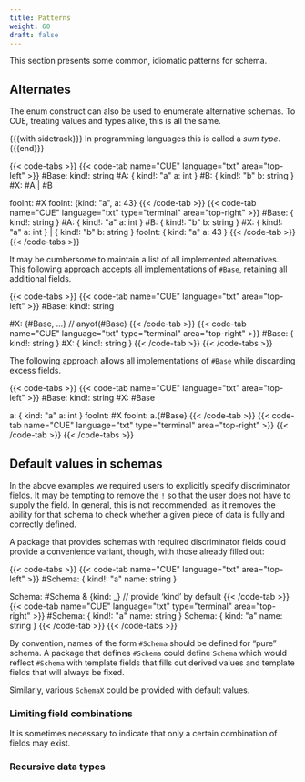 ```yaml
---
title: Patterns
weight: 60
draft: false
---
```



This section presents some common, idiomatic patterns for schema.

## Alternates

The enum construct can also be used to enumerate alternative schemas.
To CUE, treating values and types alike, this is all the same.

{{{with sidetrack}}}
In programming languages this is called a *sum type*.
{{{end}}}

{{< code-tabs >}}
{{< code-tab name="CUE" language="txt"  area="top-left" >}}
#Base: kind!: string
#A: {
	kind!: "a"
	a:     int
}
#B: {
	kind!: "b"
	b:     string
}
#X: #A | #B

fooInt: #X
fooInt: {kind: "a", a: 43}
{{< /code-tab >}}
{{< code-tab name="CUE" language="txt" type="terminal" area="top-right" >}}
#Base: {
    kind!: string
}
#A: {
    kind!: "a"
    a:     int
}
#B: {
    kind!: "b"
    b:     string
}
#X: {
    kind!: "a"
    a:     int
} | {
    kind!: "b"
    b:     string
}
fooInt: {
    kind: "a"
    a:    43
}
{{< /code-tab >}}
{{< /code-tabs >}}

It may be cumbersome to maintain a list of all implemented alternatives.
This following approach accepts all implementations of `#Base`, retaining
all additional fields.

{{< code-tabs >}}
{{< code-tab name="CUE" language="txt"  area="top-left" >}}
#Base: kind!: string

#X: {#Base, ...} // anyof(#Base)
{{< /code-tab >}}
{{< code-tab name="CUE" language="txt" type="terminal" area="top-right" >}}
#Base: {
    kind!: string
}
#X: {
    kind!: string
}
{{< /code-tab >}}
{{< /code-tabs >}}

The following approach allows all implementations of `#Base` while discarding excess fields.

{{< code-tabs >}}
{{< code-tab name="CUE" language="txt"  area="top-left" >}}
#Base: kind!: string
#X: #Base

a: {
    kind: "a"
    a:    int
}
fooInt: #X
fooInt: a.{#Base}
{{< /code-tab >}}
{{< code-tab name="CUE" language="txt" type="terminal" area="top-right" >}}
{{< /code-tab >}}
{{< /code-tabs >}}

## Default values in schemas

In the above examples we required users to explicitly specify discriminator fields.
It may be tempting to remove the `!` so that the user does not have to supply the field.
In general, this is not recommended, as it removes the ability for that schema to check whether a given piece of data is fully and correctly defined.

A package that provides schemas with required discriminator fields could provide a convenience variant, though, with those already filled out:

{{< code-tabs >}}
{{< code-tab name="CUE" language="txt"  area="top-left" >}}
#Schema: {
	kind!: "a"
	name:  string
}

Schema: #Schema & {kind: _} // provide ‘kind’ by default
{{< /code-tab >}}
{{< code-tab name="CUE" language="txt" type="terminal" area="top-right" >}}
#Schema: {
    kind!: "a"
    name:  string
}
Schema: {
    kind: "a"
    name: string
}
{{< /code-tab >}}
{{< /code-tabs >}}

By convention, names of the form `#Schema` should be defined for “pure” schema.
A package that defines `#Schema` could define `Schema` which would reflect `#Schema` with template fields that fills out derived values and template fields that will always be fixed.

Similarly, various `SchemaX` could be provided with default values.

### Limiting field combinations

It is sometimes necessary to indicate that only a certain combination of fields may exist.

### Recursive data types
